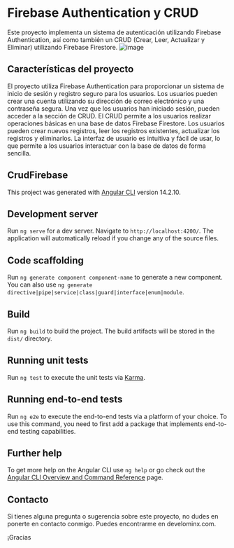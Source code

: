# Firebase Authentication y CRUD
Este proyecto implementa un sistema de autenticación utilizando Firebase Authentication, así como también un CRUD (Crear, Leer, Actualizar y Eliminar) utilizando Firebase Firestore.
![image](https://github.com/DeveloMinx/Login-crud/assets/123894512/570071be-b094-4af1-8f3e-a345a0ab3757)


## Características del proyecto
El proyecto utiliza Firebase Authentication para proporcionar un sistema de inicio de sesión y registro seguro para los usuarios.
Los usuarios pueden crear una cuenta utilizando su dirección de correo electrónico y una contraseña segura.
Una vez que los usuarios han iniciado sesión, pueden acceder a la sección de CRUD.
El CRUD permite a los usuarios realizar operaciones básicas en una base de datos Firebase Firestore.
Los usuarios pueden crear nuevos registros, leer los registros existentes, actualizar los registros y eliminarlos.
La interfaz de usuario es intuitiva y fácil de usar, lo que permite a los usuarios interactuar con la base de datos de forma sencilla.


## CrudFirebase

This project was generated with [Angular CLI](https://github.com/angular/angular-cli) version 14.2.10.

## Development server

Run `ng serve` for a dev server. Navigate to `http://localhost:4200/`. The application will automatically reload if you change any of the source files.

## Code scaffolding

Run `ng generate component component-name` to generate a new component. You can also use `ng generate directive|pipe|service|class|guard|interface|enum|module`.

## Build

Run `ng build` to build the project. The build artifacts will be stored in the `dist/` directory.

## Running unit tests

Run `ng test` to execute the unit tests via [Karma](https://karma-runner.github.io).

## Running end-to-end tests

Run `ng e2e` to execute the end-to-end tests via a platform of your choice. To use this command, you need to first add a package that implements end-to-end testing capabilities.

## Further help

To get more help on the Angular CLI use `ng help` or go check out the [Angular CLI Overview and Command Reference](https://angular.io/cli) page.

## Contacto
Si tienes alguna pregunta o sugerencia sobre este proyecto, no dudes en ponerte en contacto conmigo. Puedes encontrarme en develominx.com.

¡Gracias
